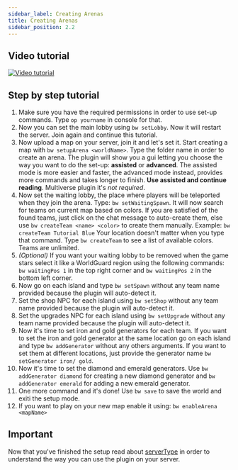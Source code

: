 ```yaml
---
sidebar_label: Creating Arenas
title: Creating Arenas
sidebar_position: 2.2
---
```

## Video tutorial

[![Video tutorial](https://img.youtube.com/vi/pPCa2Se-QSY/0.jpg)](https://www.youtube.com/watch?v=pPCa2Se-QSY&t=1s "Tutorial")

## Step by step tutorial

1. Make sure you have the required permissions in order to use set-up commands. Type `op yourname` in console for that.
2. Now you can set the main lobby using `bw setLobby`. Now it will restart the server. Join again and continue this tutorial.
3. Now upload a map on your server, join it and let's set it. Start creating a map with `bw setupArena <worldName>`. Type the folder name in order to create an arena. The plugin will show you a gui letting you choose the way you want to do the set-up: **assisted** or **advanced**. The assisted mode is more easier and faster, the advanced mode instead, provides more commands and takes longer to finish. **Use assisted and continue reading**. Multiverse plugin it's *not required*.
4.  Now set the waiting lobby, the place where players will be teleported when they join the arena. Type: `bw setWaitingSpawn`. It will now search for teams on current map based on colors. If you are satisfied of the found teams, just click on the chat message to auto-create them, else use `bw createTeam <name> <color>` to create them manually. Example: `bw createTeam Tutorial Blue` Your location doesn't matter when you type that command. Type `bw createTeam` to see a list of available colors. Teams are unlimited.
5. *(Optional)* If you want your waiting lobby to be removed when the game stars select it like a WorldGuard region using the following commands: `bw waitingPos 1` in the top right corner and `bw waitingPos 2` in the bottom left corner.
6. Now go on each island and type `bw setSpawn` without any team name provided because the plugin will auto-detect it.
7. Set the shop NPC for each island using `bw setShop` without any team name provided because the plugin will auto-detect it.
8. Set the upgrades NPC for each island using `bw setUpgrade` without any team name provided because the plugin will auto-detect it.
9. Now it's time to set iron and gold generators for each team. If you want to set the iron and gold generator at the same location go on each island and type `bw addGenerator` without any others arguments. If you want to set them at different locations, just provide the generator name `bw setGenerator iron/ gold`.
10. Now it's time to set the diamond and emerald generators. Use `bw addGenerator diamond` for creating a new diamond generator and `bw addGenerator emerald` for adding a new emerald generator.
11. One more command and it's done! Use `bw save` to save the world and exiti the setup mode.
12. If you want to play on your new map enable it using: `bw enableArena <mapName>`

## Important
Now that you've finished the setup read about [serverType](../configuration/main-configuration#servertype) in order to understand the way you can use the plugin on your server.